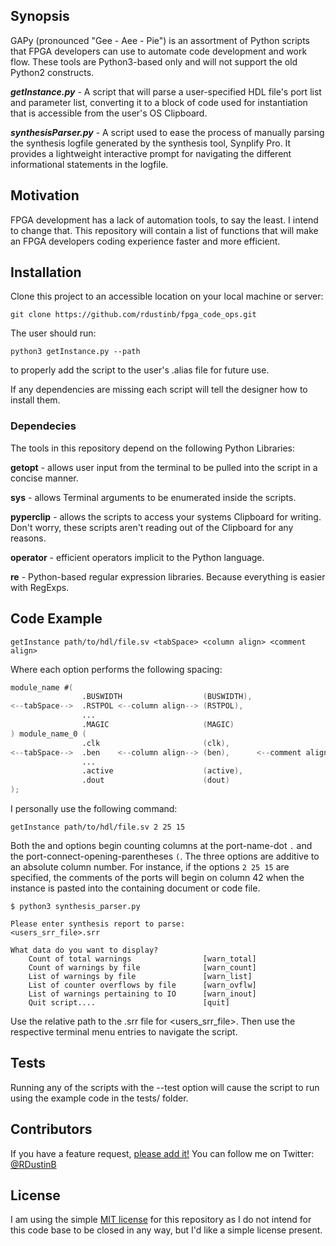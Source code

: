 ## Synopsis

GAPy (pronounced "Gee - Aee - Pie") is an assortment of Python scripts that FPGA developers can use to automate code development and work flow. These tools are Python3-based only and will not support the old Python2 constructs.

***getInstance.py*** - A script that will parse a user-specified HDL file's port list and parameter list, converting it to a block of code used for instantiation that is accessible from the user's OS Clipboard.

***synthesisParser.py*** - A script used to ease the process of manually parsing the synthesis logfile generated by the synthesis tool, Synplify Pro. It provides a lightweight interactive prompt for navigating the different informational statements in the logfile.

## Motivation

FPGA development has a lack of automation tools, to say the least. I intend to change that. This repository will contain a list of functions that will make an FPGA developers coding experience faster and more efficient.

## Installation

Clone this project to an accessible location on your local machine or server: 

` git clone https://github.com/rdustinb/fpga_code_ops.git `

The user should run:

`python3 getInstance.py --path`

to properly add the script to the user's .alias file for future use.

If any dependencies are missing each script will tell the designer how to install them.

### Dependecies ###

The tools in this repository depend on the following Python Libraries:

**getopt** - allows user input from the terminal to be pulled into the script in a concise manner.

**sys** - allows Terminal arguments to be enumerated inside the scripts.

**pyperclip** - allows the scripts to access your systems Clipboard for writing. Don't worry, these scripts aren't reading out of the Clipboard for any reasons.

**operator** - efficient operators implicit to the Python language.

**re** - Python-based regular expression libraries. Because everything is easier with RegExps.

## Code Example

`getInstance path/to/hdl/file.sv <tabSpace> <column align> <comment align>`

Where each option performs the following spacing:

```Verilog
module_name #(
                .BUSWIDTH                  (BUSWIDTH),
<--tabSpace-->  .RSTPOL <--column align--> (RSTPOL),
                ...
                .MAGIC                     (MAGIC)
) module_name_0 (
                .clk                       (clk),                          // in [1]
<--tabSpace-->  .ben    <--column align--> (ben),      <--comment align--> // in [15:0]
                ...
                .active                    (active),                       // inout [1]
                .dout                      (dout)                          // out [3:0]
);
```
I personally use the following command:

`getInstance path/to/hdl/file.sv 2 25 15`

Both the <column align> and <comment align> options begin counting columns at the port-name-dot `.` and the port-connect-opening-parentheses `(`. The three options are additive to an absolute column number. For instance, if the options `2 25 15` are specified, the comments of the ports will begin on column 42 when the instance is pasted into the containing document or code file.

```
$ python3 synthesis_parser.py

Please enter synthesis report to parse:
<users_srr_file>.srr

What data do you want to display?
	Count of total warnings                [warn_total]
	Count of warnings by file              [warn_count]
	List of warnings by file               [warn_list]
	List of counter overflows by file      [warn_ovflw]
	List of warnings pertaining to IO      [warn_inout]
	Quit script....                        [quit]
```

Use the relative path to the .srr file for <users_srr_file>. Then use the respective terminal menu entries to navigate the script.

## Tests

Running any of the scripts with the --test option will cause the script to run using the example code in the tests/ folder.

## Contributors

If you have a feature request, [please add it!](https://github.com/rdustinb/fpga_code_ops/issues)
You can follow me on Twitter: [@RDustinB](https://twitter.com/RDustinB)

## License

I am using the simple [MIT license](http://choosealicense.com) for this repository as I do not intend for this code base to be closed in any way, but I'd like a simple license present.
